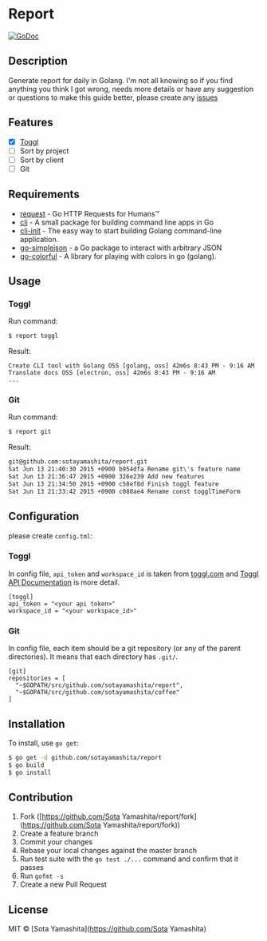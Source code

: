 # Report

[![GoDoc](https://godoc.org/github.com/sotayamashita/report?status.svg)](https://godoc.org/github.com/sotayamashita/report)

## Description

Generate report for daily in Golang. I'm not all knowing so if you find anything you think I got wrong, needs more details or have any suggestion or questions to make this guide better, please create any [issues](https://github.com/sotayamashita/report/issues)

## Features

* [x] [Toggl](https://www.toggl.com/)
 * [ ] Sort by project
 * [ ] Sort by client
* [ ] Git

## Requirements

* [request](https://github.com/mozillazg/request) - Go HTTP Requests for Humans™
* [cli](https://github.com/codegangsta/cli) - A small package for building command line apps in Go
* [cli-init](https://github.com/tcnksm/cli-init) - The easy way to start building Golang command-line application.
* [go-simplejson](https://github.com/bitly/go-simplejson) - a Go package to interact with arbitrary JSON
* [go-colorful](https://github.com/lucasb-eyer/go-colorful) - A library for playing with colors in go (golang).

## Usage

### Toggl

Run command:

```bash
$ report toggl
```

Result:

```
Create CLI tool with Golang OSS [golang, oss] 42m6s 8:43 PM - 9:16 AM
Translate docs OSS [electron, oss] 42m6s 8:43 PM - 9:16 AM
...
```

### Git

Run command:

```bash
$ report git
```

Result:

```bash
git@github.com:sotayamashita/report.git
Sat Jun 13 21:40:30 2015 +0900 b954dfa Rename git\'s feature name
Sat Jun 13 21:36:47 2015 +0900 326e239 Add new features
Sat Jun 13 21:34:50 2015 +0900 c58ef8d Finish toggl feature
Sat Jun 13 21:33:42 2015 +0900 c080ae4 Rename const togglTimeForm
```

## Configuration

please create `config.tml`:

### Toggl

In config file, `api_token` and `workspace_id` is taken from [toggl.com](https://www.toggl.com/) and [Toggl API Documentation](https://github.com/toggl/toggl_api_docs#api-token) is more detail.

```
[toggl]
api_token = "<your api token>"
workspace_id = "<your workspace_id>"
```

### Git

In config file, each item should be a git repository (or any of the parent directories). It means that each directory has `.git/`.

```
[git]
repositories = [
  "~$GOPATH/src/github.com/sotayamashita/report",
  "~$GOPATH/src/github.com/sotayamashita/coffee"
]
```

## Installation

To install, use `go get`:

```bash
$ go get -d github.com/sotayamashita/report
$ go build
$ go install
```

## Contribution

1. Fork ([https://github.com/Sota Yamashita/report/fork](https://github.com/Sota Yamashita/report/fork))
2. Create a feature branch
3. Commit your changes
4. Rebase your local changes against the master branch
5. Run test suite with the `go test ./...` command and confirm that it passes
6. Run `gofmt -s`
7. Create a new Pull Request

## License

MIT © [Sota Yamashita](https://github.com/Sota Yamashita)
